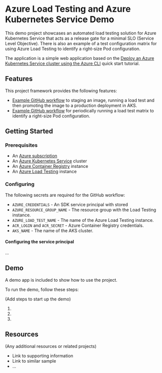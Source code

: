 # Azure Load Testing and Azure Kubernetes Service Demo

This demo project showcases an automated load testing solution for Azure Kubernetes Service that acts as a release gate for a minimal SLO (Service Level Objective). There is also an example of a test configuration matrix for using Azure Load Testing to identify a right-size Pod configuration.

The application is a simple web application based on the [Deploy an Azure Kubernetes Service cluster using the Azure CLI](https://learn.microsoft.com/en-us/azure/aks/learn/quick-kubernetes-deploy-cli) quick start tutorial.

## Features

This project framework provides the following features:

* [Example GitHub workflow](.github/workflows/cicd.yml) to staging an image, running a load test and then promoting the image to a production deployment in AKS.
* [Example GitHub workflow](.github/workflows/matrix_test.yml) for periodically running a load test matrix to identify a right-size Pod configuration.

## Getting Started

### Prerequisites

* An [Azure subscription](https://azure.microsoft.com/free/)
* An [Azure Kubernetes Service](https://learn.microsoft.com/en-us/azure/aks/) cluster
* An [Azure Container Registry](https://learn.microsoft.com/en-us/azure/container-registry/) instance
* An [Azure Load Testing](https://learn.microsoft.com/en-us/azure/load-testing/) instance

### Configuring

The following secrets are required for the GitHub workflow:

* `AZURE_CREDENTIALS` - An SDK service principal with stored
* `AZURE_RESOURCE_GROUP_NAME` - The resource group with the Load Testing instance.
* `AZURE_LOAD_TEST_NAME` - The name of the Azure Load Testing instance.
* `ACR_LOGIN` and `ACR_SECRET` - Azure Container Registry credentials.
* `AKS_NAME` - The name of the AKS cluster.

#### Configuring the service principal

...

## Demo

A demo app is included to show how to use the project.

To run the demo, follow these steps:

(Add steps to start up the demo)

1.
2.
3.

## Resources

(Any additional resources or related projects)

* Link to supporting information
* Link to similar sample
* ...

